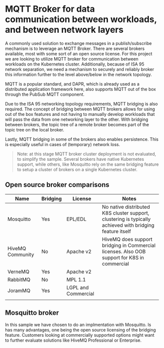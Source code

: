 # MQTT Broker for data communication between workloads, and between network layers

A commonly used solution to exchange messages in a publish/subscribe mechanism is to leverage an MQTT Broker. There are several brokers available, most with some sort of an open source license. For this project we are looking to utilize MQTT broker for communication between workloads on the Kubernetes cluster. Additionally, because of ISA 95 network separation, we need a mechanism to securely and reliably broker this information further to the level above/below in the network topology.

MQTT is a popular standard, and DAPR, which is already used as a distributed application framework here, also supports MQTT out of the box through the PubSub MQTT component.

Due to the ISA 95 networking topology requirements, MQTT bridging is also required. The concept of bridging between MQTT brokers allows for using out of the box features and not having to manually develop workloads that will pass the data from one networking layer to the other. With bridging between brokers, the topic tree of a remote broker becomes part of the topic tree on the local broker.

Lastly, MQTT bridging in some of the brokers also enables persistence. This is especially useful in cases of (temporary) network loss.

> Note: at this stage MQTT broker cluster deployment is not evaluated, to simplify the sample. Several brokers have native Kubernetes support, while others, like Mosquitto rely on the same bridging feature to setup a cluster of brokers on a single Kubernetes cluster.

## Open source broker comparisons

| Name	| Bridging	| License	| Notes |
|------------|------------|-------------|------------|
| Mosquitto	| Yes	| EPL/EDL	| No native distributed K8S cluster support, clustering is typically achieved with bridging feature itself |
| HiveMQ Community	| No	| Apache v2	| HiveMQ does support bridging in Commercial licenses. Also OOB support for K8S in commercial |
| VerneMQ	| Yes	| Apache v2	| |
| RabbitMQ	| No	| MPL 1.1	| |
| JoramMQ	| Yes	| LGPL and Commercial	| | 
| | | | |

## Mosquitto broker

In this sample we have chosen to do an implmentation with Mosquitto. Is has many advantages, one being the open source licensing of the bridging feature. Customers looking at commercially supported options might want to further evaluate solutions like HiveMQ Professional or Enterprise.

